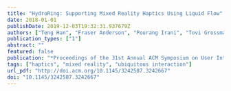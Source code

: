 ```yaml
---
title: "HydroRing: Supporting Mixed Reality Haptics Using Liquid Flow"
date: 2018-01-01
publishDate: 2019-12-03T19:32:31.937679Z
authors: ["Teng Han", "Fraser Anderson", "Pourang Irani", "Tovi Grossman"]
publication_types: ["1"]
abstract: ""
featured: false
publication: "*Proceedings of the 31st Annual ACM Symposium on User Interface Software and Technology*"
tags: ["haptics", "mixed reality", "ubiquitous interaction"]
url_pdf: "http://doi.acm.org/10.1145/3242587.3242667"
doi: "10.1145/3242587.3242667"
---
```


